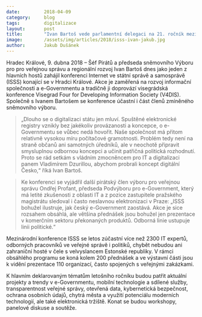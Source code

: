 ```yaml
---
date:         2018-04-09
category:     blog
tags:         digitalizace
layout:       post
title:        "Ivan Bartoš vede parlamentní delegaci na 21. ročník mezinárodní konference o e-Governmentu"
image:        /assets/img/articles/2018/isss-ivan-jakub.jpg
author:       Jakub Dušánek
---
```


 
Hradec Králové, 9. dubna 2018 – Šéf Pirátů a předseda sněmovního Výboru pro pro veřejnou správu a regionální rozvoj Ivan Bartoš dnes jako jeden z hlavních hostů zahájil konferenci Internet ve státní správě a samosprávě (ISSS) konající se v Hradci Králové. Akce je zaměřená na rozvoj informační společnosti a e-Governmentu a tradičně ji doprovází visegrádská konference Visegrad Four for Developing Information Society (V4DIS). Společně s Ivanem Bartošem se konference účastní i část členů zmíněného sněmovního výboru.
 
> „Dlouho se o digitalizaci státu jen mluví. Spuštěné elektronické registry vznikly bez jakékoliv provázanosti a koncepce, o e-Governmentu se vůbec nedá hovořit. Naše společnost má přitom relativně vysokou míru počítačové gramotnosti. Problém tedy není na straně občanů ani samotných úředníků, ale v neochotě připravit smysluplnou odbornou koncepci a učinit patřičná politická rozhodnutí. Proto se rád setkám s vládním zmocněncem pro IT a digitalizaci panem Vladimírem Dzurillou, abychom probrali koncept digitální Česko,“ říká Ivan Bartoš.
 
> Ke konferenci se vyjádřil další pirátský člen výboru pro veřejnou správu Ondřej Profant, předseda Podvýboru pro e-Government, který má letité zkušenosti z oblasti IT a z pozice zastupitele pražského magistrátu sledoval i často neslavnou elektronizaci v Praze: „ISSS bohužel ilustruje, jak český e-Government zaostává. Akce je sice rozsahem obsáhlá, ale většina přednášek jsou bohužel jen prezentace v komerčním sektoru překonaných produktů. Odborná linie ustupuje linii politické.“
 
Mezinárodní konference ISSS se letos zúčastní více než  2300 IT expertů, odborných pracovníků ve veřejné správě i politiků, chybět nebudou ani zahraniční hosté v čele s velvyslancem Estonské republiky. V rámci obsáhlého programu se koná kolem 200 přednášek a ve výstavní části jsou k vidění prezentace 110 organizací, často spojených s veřejnými zakázkami.
 
K hlavním deklarovaným tématům letošního ročníku budou patřit aktuální projekty a trendy v e-Governmentu, mobilní technologie a sdílené služby, transparentnost veřejné správy, otevřená data, kybernetická bezpečnost, ochrana osobních údajů, chytrá města a využití potenciálu moderních technologií, ale také elektronická tržiště. Konat se budou workshopy, panelové diskuse a soutěže. 

